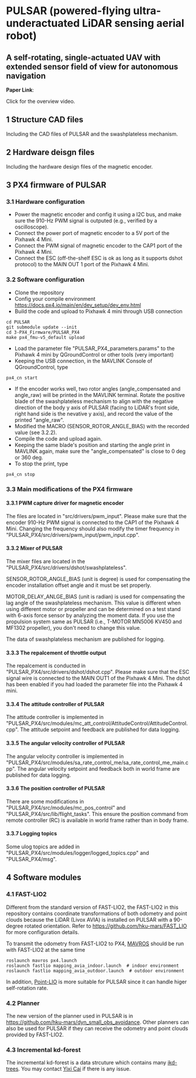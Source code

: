 # PULSAR (powered-flying ultra-underactuated LiDAR sensing aerial robot)

## A self-rotating, single-actuated UAV with extended sensor field of view for autonomous navigation

**Paper Link**:

Click for the overview video.

<!-- [![Video Demo](./img/out.png)](https://www.youtube.com/watch?v=eDkwGXCea7w) -->

## 1 Structure CAD files

Including the CAD files of PULSAR and the swashplateless mechanism.

## 2 Hardware deisgn files

Including the hardware design files of the magnetic encoder.

## 3 PX4 firmware of PULSAR

### 3.1 Hardware configuration
+ Power the magnetic encoder and config it using a I2C bus, and make sure the 910-Hz PWM signal is outputed (e.g., verified by a oscilloscope).
+ Connect the power port of magnetic encoder to a 5V port of the Pixhawk 4 Mini.
+ Connect the PWM signal of magnetic encoder to the CAP1 port of the Pixhawk 4 Mini.
+ Connect the ESC (off-the-shelf ESC is ok as long as it supports dshot protocol) to the MAIN OUT 1 port of the Pixhawk 4 Mini.

### 3.2 Software configuration
+ Clone the repository
+ Config your compile environment https://docs.px4.io/main/en/dev_setup/dev_env.html
+ Build the code and upload to Pixhawk 4 mini through USB connection
```
cd PULSAR
git submodule update --init
cd 3-PX4_Firmware/PULSAR_PX4
make px4_fmu-v5_default upload
```
+ Load the parameter file "PULSAR_PX4_parameters.params" to the Pixhawk 4 mini by QGroundControl or other tools (very important)
+ Keeping the USB connection, in the MAVLINK Console of QGroundControl, type
```
px4_cn start
```
+ If the encoder works well, two rotor angles (angle_compensated and angle_raw) will be printed in the MAVLINK terminal. Rotate the positive blade of the swashplateless mechanism to align with the negative direction of the body y axis of PULSAR (facing to LiDAR's front side, right hand side is the nevative y axis), and record the value of the printed "angle_raw". 
+ Modified the MACRO (SENSOR_ROTOR_ANGLE_BIAS) with the recorded value (see 3.2.2).
+ Compile the code and upload again.
+ Keeping the same blade's position and starting the angle print in MAVLINK again, make sure the "angle_compensated" is close to 0 deg or 360 deg.
+ To stop the print, type
```
px4_cn stop
```


### 3.3 Main modifications of the PX4 firmware

#### 3.3.1 PWM capture driver for magnetic encoder 
The files are located in "src/drivers/pwm_input". Please make sure that the encoder 910-Hz PWM signal is connected to the CAP1 of the Pixhawk 4 Mini. Changing the frequency should also modify the timer frequency in "PULSAR_PX4/src/drivers/pwm_input/pwm_input.cpp".

#### 3.3.2 Mixer of PULSAR
The mixer files are located in the "PULSAR_PX4/src/drivers/dshot/swashplateless".

SENSOR_ROTOR_ANGLE_BIAS (unit is degree) is used for compensating the encoder installation offset angle and it must be set properly.

MOTOR_DELAY_ANLGE_BIAS (unit is radian) is used for compensating the lag angle of the swashplateless mechanism. This value is different when using different motor or propeller and can be determined on a test stand with 6-axis force sensor by analyzing the moment data. If you use the propulsion system same as PULSAR (i.e., T-MOTOR MN5006 KV450 and MF1302 propeller), you don't need to change this value.

The data of swashplateless mechanism are published for logging.


#### 3.3.3 The repalcement of throttle output
The repalcement is conducted in "PULSAR_PX4/src/drivers/dshot/dshot.cpp".
Please make sure that the ESC signal wire is connected to the MAIN OUT1 of the Pixhawk 4 Mini. The dshot has been enabled if you had loaded the parameter file into the Pixhawk 4 mini.


#### 3.3.4 The attitude controller of PULSAR
The attitude controller is implemented in "PULSAR_PX4/src/modules/mc_att_control/AttitudeControl/AttitudeControl.cpp".
The attitude setpoint and feedback are published for data logging.


#### 3.3.5 The angular velocity controller of PULSAR
The angular velocity controller is implemented in "PULSAR_PX4/src/modules/sa_rate_control_me/sa_rate_control_me_main.cpp".
The angular velocity setpoint and feedback both in world frame are published for data logging.


#### 3.3.6 The position controller of PULSAR
There are some modifications in "PULSAR_PX4/src/modules/mc_pos_control" and "PULSAR_PX4/src/lib/flight_tasks".
This ensure the position command from remote controller (RC) is available in world frame rather than in body frame.

#### 3.3.7 Logging topics
Some ulog topics are added in "PULSAR_PX4/src/modules/logger/logged_topics.cpp" and "PULSAR_PX4/msg".

## 4 Software modules

### 4.1 FAST-LIO2 
Different from the standard version of FAST-LIO2, the FAST-LIO2 in this repository contains coordinate transformations of both odometry and point clouds because the LiDAR (Livox AVIA) is installed on PULSAR with a 90-degree rotated orientation. Refer to https://github.com/hku-mars/FAST_LIO for more configuration details.

To transmit the odometry from FAST-LIO2 to PX4, [MAVROS](https://github.com/mavlink/mavros) should be run with FAST-LIO2 at the same time
```
roslaunch mavros px4.launch
roslaunch fastlio mapping_avia_indoor.launch  # indoor environment
roslaunch fastlio mapping_avia_outdoor.launch  # outdoor environment
```

In addition, [Point-LIO](https://github.com/hku-mars/Point-LIO) is more suitable for PULSAR since it can handle higer self-rotation rate.


### 4.2 Planner
The new version of the planner used in PULSAR is in https://github.com/hku-mars/dyn_small_obs_avoidance.
Other planners can also be used for PULSAR if they can receive the odometry and point clouds provided by FAST-LIO2.


### 4.3 Incremental kd-forest
The incremental kd-forest is a data strcuture which contains many [ikd-trees](https://github.com/hku-mars/ikd-Tree).
You may contact [Yixi Cai](https://github.com/Ecstasy-EC) if there is any issue.


